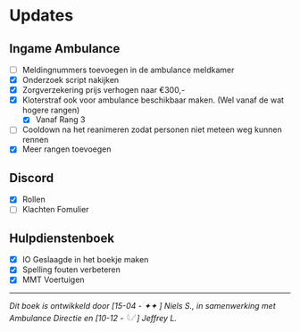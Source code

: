 # Updates

## Ingame Ambulance
- [ ] Meldingnummers toevoegen in de ambulance meldkamer
- [x] Onderzoek script nakijken
- [x] Zorgverzekering prijs verhogen naar €300,-
- [x] Kloterstraf ook voor ambulance beschikbaar maken. (Wel vanaf de wat hogere rangen)
    * [x] Vanaf Rang 3
- [ ] Cooldown na het reanimeren zodat personen niet meteen weg kunnen rennen
- [x] Meer rangen toevoegen
## Discord
- [x] Rollen
- [ ] Klachten Fomulier

## Hulpdienstenboek
- [x] IO Geslaagde in het boekje maken
- [x] Spelling fouten verbeteren
- [x] MMT Voertuigen

---------------------

*Dit boek is ontwikkeld door [15-04 - ✦✦ ] Niels S., in samenwerking met Ambulance Directie en [10-12 - 𓆩𓆪 ] Jeffrey L.*
